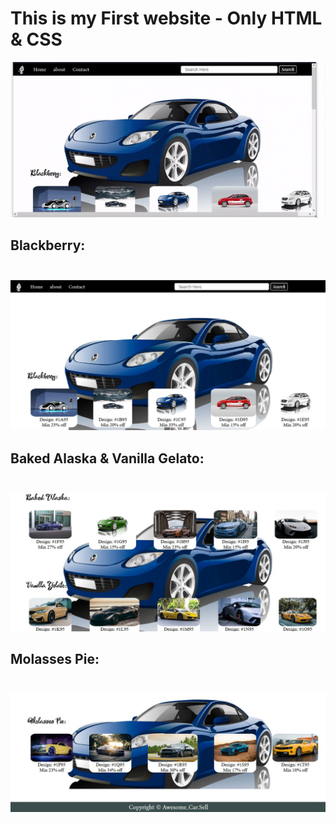 # This is my First website - Only HTML & CSS
![Feature](https://github.com/Anikcb/First-Website/blob/main/Show%20File/ezgif.com-gif-maker.gif?raw=true)
<br>
## Blackberry:<br><br>
![Feature](https://github.com/Anikcb/First-Website/blob/main/Show%20File/car1.jpg?raw=true)
<br>
## Baked Alaska & Vanilla Gelato:<br><br>
![Feature](https://github.com/Anikcb/First-Website/blob/main/Show%20File/car2.jpg?raw=true)
<br>
## Molasses Pie:<br><br>
![Feature](https://github.com/Anikcb/First-Website/blob/main/Show%20File/car3.jpg?raw=true)
